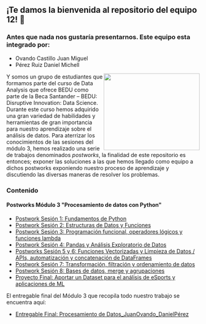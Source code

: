 
## ¡Te damos la bienvenida al repositorio del equipo 12! :wave:
### Antes que nada nos gustaría presentarnos. Este equipo esta integrado por:

- Ovando Castillo Juan Miguel
- Pérez Ruiz Daniel Michell

<img src="https://prod-discovery.edx-cdn.org/media/course/image/fa82aec4-f617-4efc-b64e-2855f1567df4-3c78499bb9f8.small.png" align="right" height="200" width="250">

Y somos un grupo de estudiantes que formamos parte del curso de Data Analysis que ofrece BEDU como parte de la Beca Santander – BEDU: Disruptive Innovation: Data Science. Durante este curso hemos adquirido una gran variedad de habilidades y herramientas de gran importancia para nuestro aprendizaje sobre el análisis de datos. Para aterrizar los conocimientos de las sesiones del módulo 3, hemos realizado una serie de trabajos denominados *postworks*, la finalidad de este repositorio es entonces; exponer las soluciones a las que hemos llegado como equipo a dichos postworks exponiendo nuestro proceso de aprendizaje y discutiendo las diversas maneras de resolver los problemas.

### Contenido
#### Postworks Módulo 3 "Procesamiento de datos con Python"

 - [Postwork Sesión 1: Fundamentos de Python ](M3_Postwork1/) 
 - [Postwork Sesión 2: Estructuras de Datos y Funciones](M3_Postwork2/) 
 - [Postwork Sesión 3: Programación funcional, operadores lógicos y funciones lambda](M3_Postwork3/)
 - [Postwork Sesión 4: Pandas y Análisis Exploratorio de Datos](M3_Postwork4/) 
 - [Postworks Sesión 5 y 6: Funciones Vectorizadas y Limpieza de Datos / APIs, automatización y concatenación de DataFrames](M3_Postworks5,6/) 
 - [Postwork Sesión 7: Transformación, filtración y ordenamiento de datos](M3_Postwork7/) 
 - [Postwork Sesión 8: Bases de datos, merge y agrupaciones](M3_Postwork8/)
 - [Proyecto Final: Aportar un Dataset para el análisis de eSports y aplicaciones de ML](M3_ProyectoFinal/)

El entregable final del Módulo 3 que recopila todo nuestro trabajo se encuentra aquí:
 - [Entregable Final: Procesamiento de Datos_JuanOvando_DanielPérez](Entrega_Final_Procesamiento_JuanOvando_DanielPeréz/)

